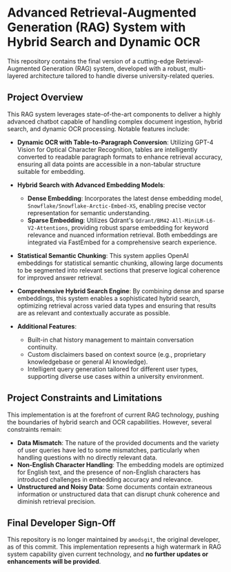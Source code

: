 # Advanced Retrieval-Augmented Generation (RAG) System with Hybrid Search and Dynamic OCR

This repository contains the final version of a cutting-edge Retrieval-Augmented Generation (RAG) system, developed with a robust, multi-layered architecture tailored to handle diverse university-related queries.

## Project Overview

This RAG system leverages state-of-the-art components to deliver a highly advanced chatbot capable of handling complex document ingestion, hybrid search, and dynamic OCR processing. Notable features include:

- **Dynamic OCR with Table-to-Paragraph Conversion**: Utilizing GPT-4 Vision for Optical Character Recognition, tables are intelligently converted to readable paragraph formats to enhance retrieval accuracy, ensuring all data points are accessible in a non-tabular structure suitable for embedding.
  
- **Hybrid Search with Advanced Embedding Models**:
  - **Dense Embedding**: Incorporates the latest dense embedding model, `Snowflake/Snowflake-Arctic-Embed-XS`, enabling precise vector representation for semantic understanding.
  - **Sparse Embedding**: Utilizes Qdrant's `Qdrant/BM42-All-MiniLM-L6-V2-Attentions`, providing robust sparse embedding for keyword relevance and nuanced information retrieval. Both embeddings are integrated via FastEmbed for a comprehensive search experience.
  
- **Statistical Semantic Chunking**: This system applies OpenAI embeddings for statistical semantic chunking, allowing large documents to be segmented into relevant sections that preserve logical coherence for improved answer retrieval.

- **Comprehensive Hybrid Search Engine**: By combining dense and sparse embeddings, this system enables a sophisticated hybrid search, optimizing retrieval across varied data types and ensuring that results are as relevant and contextually accurate as possible.

- **Additional Features**:
  - Built-in chat history management to maintain conversation continuity.
  - Custom disclaimers based on context source (e.g., proprietary knowledgebase or general AI knowledge).
  - Intelligent query generation tailored for different user types, supporting diverse use cases within a university environment.

## Project Constraints and Limitations

This implementation is at the forefront of current RAG technology, pushing the boundaries of hybrid search and OCR capabilities. However, several constraints remain:

- **Data Mismatch**: The nature of the provided documents and the variety of user queries have led to some mismatches, particularly when handling questions with no directly relevant data.
- **Non-English Character Handling**: The embedding models are optimized for English text, and the presence of non-English characters has introduced challenges in embedding accuracy and relevance.
- **Unstructured and Noisy Data**: Some documents contain extraneous information or unstructured data that can disrupt chunk coherence and diminish retrieval precision.

## Final Developer Sign-Off

This repository is no longer maintained by `amodsgit`, the original developer, as of this commit. This implementation represents a high watermark in RAG system capability given current technology, and **no further updates or enhancements will be provided**.
